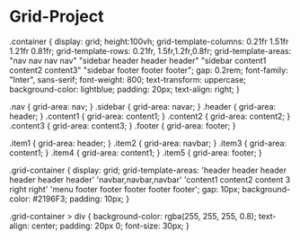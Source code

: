 # Grid-Project

.container {
  display: grid;
  height:100vh;
  grid-template-columns: 0.21fr 1.51fr 1.21fr 0.81fr;
  grid-template-rows:  0.21fr, 1.5fr,1.2fr,0.8fr;
  grid-template-areas:
    "nav nav nav nav"
    "sidebar header header header"
    "sidebar content1 content2 content3"
    "sidebar footer footer footer";
  gap: 0.2rem;
  font-family: "Inter", sans-serif;
  font-weight: 800;
  text-transform: uppercase;
  background-color: lightblue;
  padding: 20px;
  text-align: right;
}

.nav { grid-area: nav; }
.sidebar { grid-area: navar; }
.header { grid-area: header; }
.content1 { grid-area: content1; }
.content2 { grid-area: content2; }
.content3 { grid-area: content3; }
.footer { grid-area: footer; }


.item1 { grid-area: header; }
.item2 { grid-area: navbar; }
.item3 { grid-area: content1; }
.item4 { grid-area: content1; }
.item5 { grid-area: footer; }

.grid-container {
  display: grid;
  grid-template-areas:
    'header header header header header header'
    'navbar,navbar,navbar'
    'content1 content2 content 3 right right'
    'menu footer footer footer footer footer';
  gap: 10px;
  background-color: #2196F3;
  padding: 10px;
}

.grid-container > div {
  background-color: rgba(255, 255, 255, 0.8);
  text-align: center;
  padding: 20px 0;
  font-size: 30px;
}

